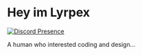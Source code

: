 # Hey im Lyrpex

[![Discord Presence](https://lanyard.cnrad.dev/api/594453895955349504)](https://discord.com/users/594453895955349504)

A human who interested coding and design...
